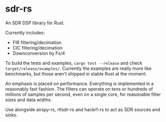 # sdr-rs

An SDR DSP library for Rust.

Currently includes:
* FIR filtering/decimation
* CIC filtering/decimation
* Downconversion by Fs/4

To build the tests and examples, `cargo test --release` and check 
`target/release/examples/`. Currently the examples are really more like 
benchmarks, but those aren't shipped in stable Rust at the moment.

An emphasis is placed on performance. Everything is implemented in a reasonably 
fast fashion. The filters can operate on tens or hundreds of millions of 
samples per second, even on a single core, for reasonable filter sizes and data 
widths.

Use alongside airspy-rs, rtlsdr-rs and hackrf-rs to act as SDR sources and 
sinks.
